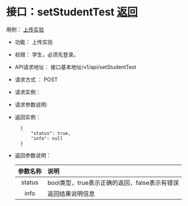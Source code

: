 # 接口：setStudentTest  [返回](../README.md)
用例： [上传实验](../UseCase/上传实验.md)

- 功能：
    上传实验

- 权限：
    学生，必须先登录。

- API请求地址：
    接口基本地址/v1/api/setStudentTest

- 请求方式 ：
    POST

- 请求实例：



- 请求参数说明:



- 返回实例：

        {
            "status": true,
            "info": null
        }

- 返回参数说明：

  |参数名称|说明|
  |:---------:|:--------------------------------------------------------|
  |status|bool类型，true表示正确的返回，false表示有错误|
  |info|返回结果说明信息|
